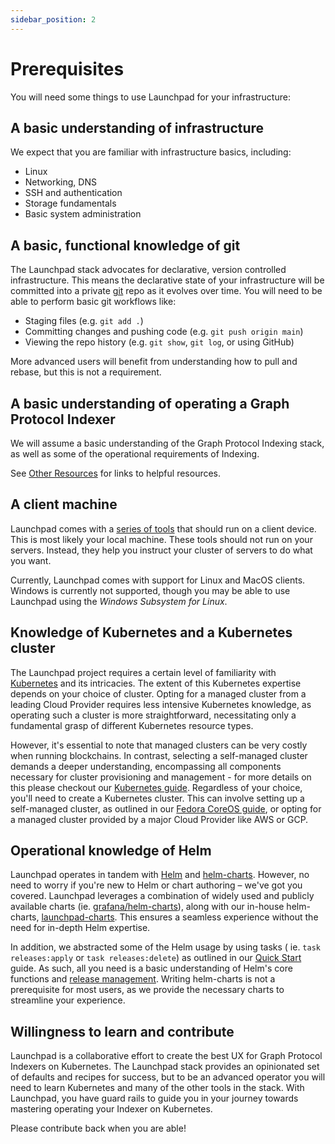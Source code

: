 ```yaml
---
sidebar_position: 2
---
```

# Prerequisites

You will need some things to use Launchpad for your infrastructure:

## A basic understanding of infrastructure

We expect that you are familiar with infrastructure basics, including:

- Linux
- Networking, DNS
- SSH and authentication
- Storage fundamentals
- Basic system administration

## A basic, functional knowledge of git

The Launchpad stack advocates for declarative, version controlled infrastructure. This means the declarative state of your infrastructure will be committed into a private [git](https://github.com/) repo as it evolves over time. You will need to be able to perform basic git workflows like:

- Staging files (e.g. `git add .`)
- Committing changes and pushing code (e.g. `git push origin main`)
- Viewing the repo history (e.g. `git show`, `git log`, or using GitHub)

More advanced users will benefit from understanding how to pull and rebase, but this is not a requirement.

## A basic understanding of operating a Graph Protocol Indexer

We will assume a basic understanding of the Graph Protocol Indexing stack, as well as some of the operational requirements of Indexing.

See [Other Resources](other-resources) for links to helpful resources.

## A client machine

Launchpad comes with a [series of tools](client-side-tooling) that should run on a client device. This is most likely your local machine. These tools should not run on your servers. Instead, they help you instruct your cluster of servers to do what you want.

Currently, Launchpad comes with support for Linux and MacOS clients. Windows is currently not supported, though you may be able to use Launchpad using the *Windows Subsystem for Linux*.

## Knowledge of Kubernetes and a Kubernetes cluster

The Launchpad project requires a certain level of familiarity with [Kubernetes](https://kubernetes.io/) and its intricacies. The extent of this Kubernetes expertise depends on your choice of cluster. Opting for a managed cluster from a leading Cloud Provider requires less intensive Kubernetes knowledge, as operating such a cluster is more straightforward, necessitating only a fundamental grasp of different Kubernetes resource types.

However, it's essential to note that managed clusters can be very costly when running blockchains. In contrast, selecting a self-managed cluster demands a deeper understanding, encompassing all components necessary for cluster provisioning and management - for more details on this please checkout our [Kubernetes guide](guides/kubernetes-guide.md). Regardless of your choice, you'll need to create a Kubernetes cluster. This can involve setting up a self-managed cluster, as outlined in our [Fedora CoreOS guide](guides/install-fcos.md), or opting for a managed cluster provided by a major Cloud Provider like AWS or GCP.

## Operational knowledge of Helm

Launchpad operates in tandem with [Helm](https://helm.sh/) and [helm-charts](https://helm.sh/docs/topics/charts/). However, no need to worry if you're new to Helm or chart authoring – we've got you covered. Launchpad leverages a combination of widely used and publicly available charts (ie. [grafana/helm-charts](https://github.com/grafana/helm-charts)), along with our in-house helm-charts, [launchpad-charts](https://github.com/graphops/launchpad-charts). This ensures a seamless experience without the need for in-depth Helm expertise.

In addition, we abstracted some of the Helm usage by using tasks ( ie. `task releases:apply` or `task releases:delete`) as outlined in our [Quick Start](quick-start.md) guide. As such, all you need is a basic understanding of Helm's core functions and [release management](https://helm.sh/docs/intro/using_helm/). Writing helm-charts is not a prerequisite for most users, as we provide the necessary charts to streamline your experience.

## Willingness to learn and contribute

Launchpad is a collaborative effort to create the best UX for Graph Protocol Indexers on Kubernetes. The Launchpad stack provides an opinionated set of defaults and recipes for success, but to be an advanced operator you will need to learn Kubernetes and many of the other tools in the stack. With Launchpad, you have guard rails to guide you in your journey towards mastering operating your Indexer on Kubernetes.

Please contribute back when you are able!
